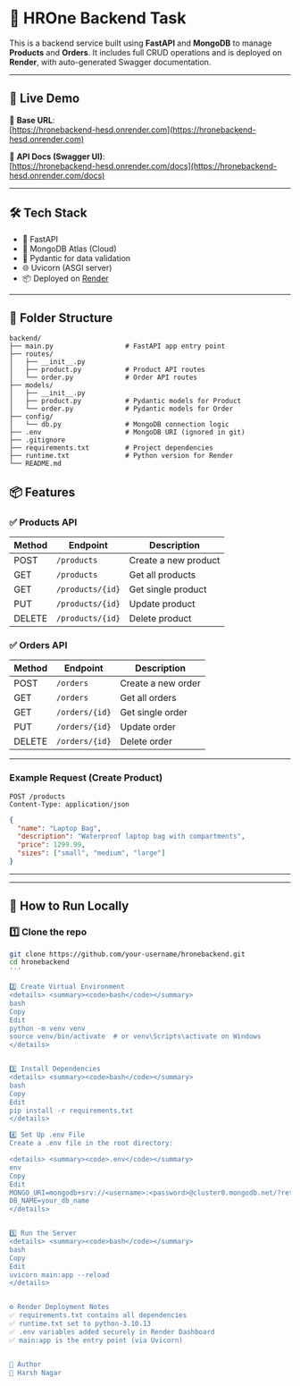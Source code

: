 # 🧠 HROne Backend Task

This is a backend service built using **FastAPI** and **MongoDB** to manage **Products** and **Orders**. It includes full CRUD operations and is deployed on **Render**, with auto-generated Swagger documentation.

---

## 🚀 Live Demo

📌 **Base URL**:  
[https://hronebackend-hesd.onrender.com](https://hronebackend-hesd.onrender.com)

📘 **API Docs (Swagger UI)**:  
[https://hronebackend-hesd.onrender.com/docs](https://hronebackend-hesd.onrender.com/docs)

---

## 🛠️ Tech Stack

- 🔷 FastAPI
- 🍃 MongoDB Atlas (Cloud)
- 🧰 Pydantic for data validation
- 🌐 Uvicorn (ASGI server)
- 📦 Deployed on [Render](https://render.com)

---

## 📁 Folder Structure

```plaintext
backend/
├── main.py                  # FastAPI app entry point
├── routes/
│   ├── __init__.py
│   ├── product.py           # Product API routes
│   └── order.py             # Order API routes
├── models/
│   ├── __init__.py
│   ├── product.py           # Pydantic models for Product
│   └── order.py             # Pydantic models for Order
├── config/
│   └── db.py                # MongoDB connection logic
├── .env                     # MongoDB URI (ignored in git)
├── .gitignore
├── requirements.txt         # Project dependencies
├── runtime.txt              # Python version for Render
└── README.md
```

## 📦 Features

### ✅ Products API

| Method | Endpoint            | Description             |
|--------|---------------------|-------------------------|
| POST   | `/products`         | Create a new product    |
| GET    | `/products`         | Get all products        |
| GET    | `/products/{id}`    | Get single product      |
| PUT    | `/products/{id}`    | Update product          |
| DELETE | `/products/{id}`    | Delete product          |

### ✅ Orders API

| Method | Endpoint            | Description             |
|--------|---------------------|-------------------------|
| POST   | `/orders`           | Create a new order      |
| GET    | `/orders`           | Get all orders          |
| GET    | `/orders/{id}`      | Get single order        |
| PUT    | `/orders/{id}`      | Update order            |
| DELETE | `/orders/{id}`      | Delete order            |

---


### Example Request (Create Product)

```http
POST /products
Content-Type: application/json
```

```json
{
  "name": "Laptop Bag",
  "description": "Waterproof laptop bag with compartments",
  "price": 1299.99,
  "sizes": ["small", "medium", "large"]
}
```


---


---

## 🧾 How to Run Locally

### 1️⃣ Clone the repo
```bash
git clone https://github.com/your-username/hronebackend.git
cd hronebackend
'''

2️⃣ Create Virtual Environment
<details> <summary><code>bash</code></summary>
bash
Copy
Edit
python -m venv venv
source venv/bin/activate  # or venv\Scripts\activate on Windows
</details>


3️⃣ Install Dependencies
<details> <summary><code>bash</code></summary>
bash
Copy
Edit
pip install -r requirements.txt
</details>

4️⃣ Set Up .env File
Create a .env file in the root directory:

<details> <summary><code>.env</code></summary>
env
Copy
Edit
MONGO_URI=mongodb+srv://<username>:<password>@cluster0.mongodb.net/?retryWrites=true&w=majority
DB_NAME=your_db_name
</details>


5️⃣ Run the Server
<details> <summary><code>bash</code></summary>
bash
Copy
Edit
uvicorn main:app --reload
</details>


⚙️ Render Deployment Notes
✅ requirements.txt contains all dependencies
✅ runtime.txt set to python-3.10.13
✅ .env variables added securely in Render Dashboard
✅ main:app is the entry point (via Uvicorn)


🧠 Author
🔗 Harsh Nagar




